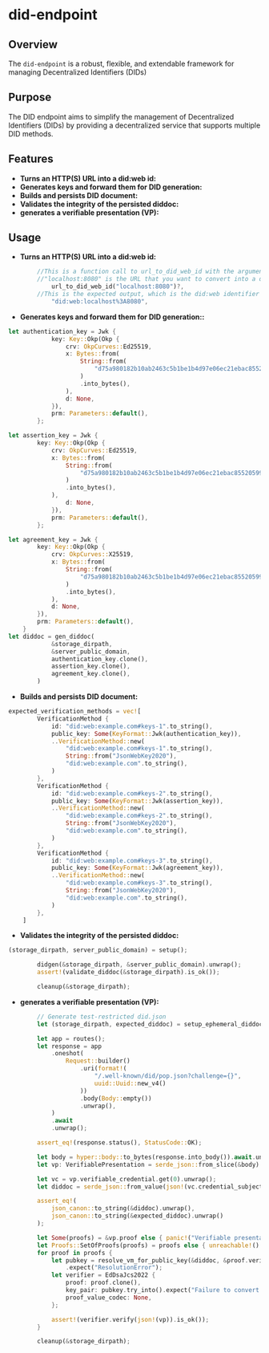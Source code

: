 # did-endpoint 
## Overview
The `did-endpoint` is a robust, flexible, and extendable framework for managing Decentralized Identifiers (DIDs)

## Purpose
The DID endpoint aims to simplify the management of Decentralized Identifiers (DIDs) by providing a decentralized service that supports multiple DID methods.

## Features
- **Turns an HTTP(S) URL into a did:web id:** 
- **Generates keys and forward them for DID generation:**
- **Builds and persists DID document:**
- **Validates the integrity of the persisted diddoc:**
- **generates a verifiable presentation (VP):**

## Usage
- **Turns an HTTP(S) URL into a did:web id:** 
```rust
        //This is a function call to url_to_did_web_id with the argument "localhost:8080".
        //"localhost:8080" is the URL that you want to convert into a did:web identifier.
            url_to_did_web_id("localhost:8080")?,
        //This is the expected output, which is the did:web identifier corresponding to the given URL
            "did:web:localhost%3A8080",
```
- **Generates keys and forward them for DID generation::**
```rust
let authentication_key = Jwk {
            key: Key::Okp(Okp {
                crv: OkpCurves::Ed25519,
                x: Bytes::from(
                    String::from(
                        "d75a980182b10ab2463c5b1be1b4d97e06ec21ebac8552059996bd962d77f259",
                    )
                    .into_bytes(),
                ),
                d: None,
            }),
            prm: Parameters::default(),
        };

let assertion_key = Jwk {
        key: Key::Okp(Okp {
            crv: OkpCurves::Ed25519,
            x: Bytes::from(
                String::from(
                    "d75a980182b10ab2463c5b1be1b4d97e06ec21ebac8552059996bd962d77f259",
                )
                .into_bytes(),
            ),
                d: None,
            }),
            prm: Parameters::default(),
        };

let agreement_key = Jwk {
        key: Key::Okp(Okp {
            crv: OkpCurves::X25519,
            x: Bytes::from(
                String::from(
                    "d75a980182b10ab2463c5b1be1b4d97e06ec21ebac8552059996bd962d77f259",
                )
                .into_bytes(),
            ),
            d: None,
        }),
        prm: Parameters::default(),
    }
let diddoc = gen_diddoc(
            &storage_dirpath,
            &server_public_domain,
            authentication_key.clone(),
            assertion_key.clone(),
            agreement_key.clone(),
        )
```
- **Builds and persists DID document:**
```rust
expected_verification_methods = vec![
        VerificationMethod {
            id: "did:web:example.com#keys-1".to_string(),
            public_key: Some(KeyFormat::Jwk(authentication_key)),
            ..VerificationMethod::new(
                "did:web:example.com#keys-1".to_string(),
                String::from("JsonWebKey2020"),
                "did:web:example.com".to_string(),
            )
        },
        VerificationMethod {
            id: "did:web:example.com#keys-2".to_string(),
            public_key: Some(KeyFormat::Jwk(assertion_key)),
            ..VerificationMethod::new(
                "did:web:example.com#keys-2".to_string(),
                String::from("JsonWebKey2020"),
                "did:web:example.com".to_string(),
            )
        },
        VerificationMethod {
            id: "did:web:example.com#keys-3".to_string(),
            public_key: Some(KeyFormat::Jwk(agreement_key)),
            ..VerificationMethod::new(
                "did:web:example.com#keys-3".to_string(),
                String::from("JsonWebKey2020"),
                "did:web:example.com".to_string(),
            )
        },
    ]
```
- **Validates the integrity of the persisted diddoc:**
```rust
(storage_dirpath, server_public_domain) = setup();

        didgen(&storage_dirpath, &server_public_domain).unwrap();
        assert!(validate_diddoc(&storage_dirpath).is_ok());

        cleanup(&storage_dirpath);
```
- **generates a verifiable presentation (VP):**
```rust
        // Generate test-restricted did.json
        let (storage_dirpath, expected_diddoc) = setup_ephemeral_diddoc();

        let app = routes();
        let response = app
            .oneshot(
                Request::builder()
                    .uri(format!(
                        "/.well-known/did/pop.json?challenge={}",
                        uuid::Uuid::new_v4()
                    ))
                    .body(Body::empty())
                    .unwrap(),
            )
            .await
            .unwrap();

        assert_eq!(response.status(), StatusCode::OK);

        let body = hyper::body::to_bytes(response.into_body()).await.unwrap();
        let vp: VerifiablePresentation = serde_json::from_slice(&body).unwrap();

        let vc = vp.verifiable_credential.get(0).unwrap();
        let diddoc = serde_json::from_value(json!(vc.credential_subject)).unwrap();

        assert_eq!(
            json_canon::to_string(&diddoc).unwrap(),
            json_canon::to_string(&expected_diddoc).unwrap()
        );

        let Some(proofs) = &vp.proof else { panic!("Verifiable presentation carries no proof") };
        let Proofs::SetOfProofs(proofs) = proofs else { unreachable!() };
        for proof in proofs {
            let pubkey = resolve_vm_for_public_key(&diddoc, &proof.verification_method)
                .expect("ResolutionError");
            let verifier = EdDsaJcs2022 {
                proof: proof.clone(),
                key_pair: pubkey.try_into().expect("Failure to convert to KeyPair"),
                proof_value_codec: None,
            };

            assert!(verifier.verify(json!(vp)).is_ok());
        }

        cleanup(&storage_dirpath);
```
